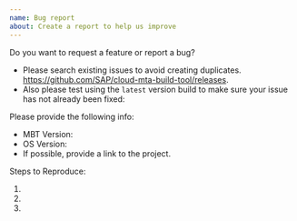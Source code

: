 ```yaml
---
name: Bug report
about: Create a report to help us improve
---
```


Do you want to request a feature or report a bug?

- Please search existing issues to avoid creating duplicates. https://github.com/SAP/cloud-mta-build-tool/releases. 
- Also please test using the `latest` version build to make sure your issue has not already been fixed: 

<!--Use Help > Report Issue to prefill these. -->

Please provide the following info:

  - MBT Version:
  - OS Version:
  - If possible, provide a link to the project.

Steps to Reproduce:

1.
2.
3.
